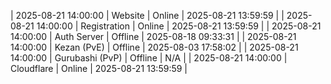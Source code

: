 | 2025-08-21 14:00:00 | Website | Online | 2025-08-21 13:59:59 |
| 2025-08-21 14:00:00 | Registration | Online | 2025-08-21 13:59:59 |
| 2025-08-21 14:00:00 | Auth Server | Offline | 2025-08-18 09:33:31 |
| 2025-08-21 14:00:00 | Kezan (PvE) | Offline | 2025-08-03 17:58:02 |
| 2025-08-21 14:00:00 | Gurubashi (PvP) | Offline | N/A |
| 2025-08-21 14:00:00 | Cloudflare | Online | 2025-08-21 13:59:59 |
